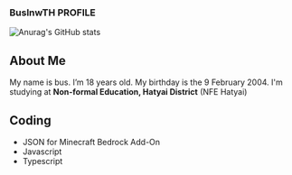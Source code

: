 ### BuslnwTH PROFILE

![Anurag's GitHub stats](https://github-readme-stats.vercel.app/api?username=buslnwth&show_icons=true&theme=dark)

## About Me

My name is bus. I’m 18 years old. My birthday is the 9 February 2004. I'm studying at <strong>Non-formal Education, Hatyai District</strong> (NFE Hatyai)

## Coding

* JSON for Minecraft Bedrock Add-On
* Javascript
* Typescript
